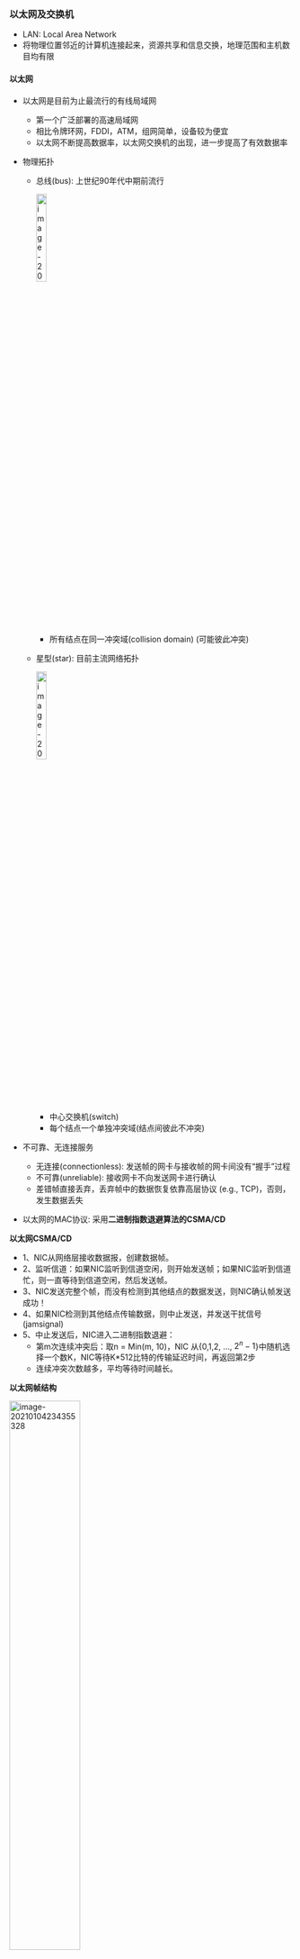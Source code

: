 ### 以太网及交换机

* LAN: Local Area Network
* 将物理位置邻近的计算机连接起来，资源共享和信息交换，地理范围和主机数目均有限



#### 以太网 

* 以太网是目前为止最流行的有线局域网

  * 第一个广泛部署的高速局域网
  * 相比令牌环网，FDDI，ATM，组网简单，设备较为便宜
  * 以太网不断提高数据率，以太网交换机的出现，进一步提高了有效数据率

* 物理拓扑

  * 总线(bus): 上世纪90年代中期前流行

    <img src="https://img-blog.csdnimg.cn/20210112193046618.png" alt="image-20210105000457799"  width="20%"/>

    * 所有结点在同一冲突域(collision domain) (可能彼此冲突)

  * 星型(star): 目前主流网络拓扑

    <img src="https://img-blog.csdnimg.cn/20210112193110765.png?x-oss-process=image/watermark,type_ZmFuZ3poZW5naGVpdGk,shadow_10,text_aHR0cHM6Ly9ibG9nLmNzZG4ubmV0L3dlaXhpbl80MzkzNDYwNw==,size_16,color_FFFFFF,t_70" alt="image-20210105000527695"  width="20%" />

    * 中心交换机(switch)
    * 每个结点一个单独冲突域(结点间彼此不冲突)

* 不可靠、无连接服务

  * 无连接(connectionless): 发送帧的网卡与接收帧的网卡间没有“握手”过程
  * 不可靠(unreliable): 接收网卡不向发送网卡进行确认
  * 差错帧直接丢弃，丢弃帧中的数据恢复依靠高层协议 (e.g., TCP)，否则，发生数据丢失

* 以太网的MAC协议: 采用**二进制指数退避算法的CSMA/CD**



**以太网CSMA/CD**

* 1、NIC从网络层接收数据报，创建数据帧。
* 2、监听信道：如果NIC监听到信道空闲，则开始发送帧；如果NIC监听到信道忙，则一直等待到信道空闲，然后发送帧。
* 3、NIC发送完整个帧，而没有检测到其他结点的数据发送，则NIC确认帧发送成功！
* 4、如果NIC检测到其他结点传输数据，则中止发送，并发送干扰信号 (jamsignal)
* 5、中止发送后，NIC进入二进制指数退避：
  * 第m次连续冲突后：取n = Min(m, 10)，NIC 从{0,1,2, …, $2^n -1$}中随机选择一个数K，NIC等待K*512比特的传输延迟时间，再返回第2步
  * 连续冲突次数越多，平均等待时间越长。



**以太网帧结构**

<img src="https://img-blog.csdnimg.cn/20210112193134614.png?x-oss-process=image/watermark,type_ZmFuZ3poZW5naGVpdGk,shadow_10,text_aHR0cHM6Ly9ibG9nLmNzZG4ubmV0L3dlaXhpbl80MzkzNDYwNw==,size_16,color_FFFFFF,t_70" alt="image-20210104234355328"  width="50%" />

* 前导码(Preamble) (8B):

  * 7个字节的10101010，第8字节为10101011
  * 用于发送端与接收端的时钟同步

* 目的MAC地址、源MAC地址 (各6B):

  * 如果网卡的MAC地址与收到的帧的目的MAC地址匹配，或者帧的目的MAC地址为广播地址(FF-FF-FF-FF-FF-FF)，则网卡接收该帧，并将其封装的网络层分组交给相应的网络层协议。
  * 否则，网卡丢弃(不接收)该帧。

* 类型(Type) (2B): 

  * 指示帧中封装的是哪种高层协议的分组(如，IP数据报、Novell IPX数据报、AppleTalk数据报等)

* 数据(Data) (46-1500B): 

  * 指上层协议载荷。

  * 10base-5网络中：R=10Mbps，$RTT_{max}$ =512μs，$L_{min}$ / R =$RTT_{max}$

    因为要符合最短帧长，所以 $L_{min}$ = 512bits=64B，$Data_{min}$ = $L_{min}$ -18=46B

* CRC (4B): 

  * 循环冗余校验码
  * 丢弃差错帧

  

#### 交换机

以太网交换机

* 链路层设备
  * 存储-转发以太网帧：检验到达帧的目的MAC地址，选择性(selectively) 向一个或多个输出链路转发帧
  * 利用CSMA/CD访问链路，发送帧
* 透明(transparent)
  * 主机感知不到交换机的存在
* 即插即用(plug-and-play)
* 自学习(self-learning)
  * 交换机无需配置



多端口间同时传输

<img src="https://img-blog.csdnimg.cn/20210112193157212.png?x-oss-process=image/watermark,type_ZmFuZ3poZW5naGVpdGk,shadow_10,text_aHR0cHM6Ly9ibG9nLmNzZG4ubmV0L3dlaXhpbl80MzkzNDYwNw==,size_16,color_FFFFFF,t_70" alt="image-20210105000838588"  width="20%" />

* 主机利用独享(dedicated)链路直接连接交换机
* 交换机缓存帧
* 交换机在每段链路上利用CSMA/CD收发帧，但无冲突，且可以全双工
  * 每段链路一个独立的冲突域
* 交换(switching): A-A’与B-B’的传输可以同时进行，没有冲突



交换表

* 每个交换机有一个交换表(switch table)：(主机的MAC地址, 到达主机的接口, 时间戳)

* 自学习

  * 交换机通过自学习，获知到达主机的接口信息
  * 当收到帧时，交换机“学习”到发送帧的主机（通过帧的源MAC地址），位于收到该帧的接口所连接的LAN网段
  * 将发送主机MAC地址/接口信息记录到交换表中

  <img src="https://img-blog.csdnimg.cn/2021011219321937.png" alt="image-20210105001207513"  width="20%" />



帧过滤/ 转发

* 当交换机收到帧

  * 记录帧的源MAC地址与输入链路接口

  * 利用目的MAC地址检索交换表

    ```
    if 在交换表中检索到与目的MAC地址匹配的入口(entry)
    then {
        if 目的主机位于收到帧的网段
        then 丢弃帧
        else 将帧转发到该入口指向的接口
    }
    else 泛洪(flood) /* 向除收到该帧的接口之外的所有接口转发 */
    ```

* 自学习与转发过程举例（如上表）

  * 目的MAC地址A’，位置未知：泛洪
  * 目的MAC地址A，位置已知：选择性转发



交换机 vs.  路由器

* 两者均为存储-转发设备
  * 路由器: 网络层设备 (检测网络层分组首部)
  * 交换机: 链路层设备 (检测链路层帧的首部)
* 二者均使用转发表:
  * 路由器: 利用路由算法(路由协议)计算(设置), 依据IP地址(每个新上线节点根据 OSPF 协议都会发送 HELLO 报文)
  * 交换机: 利用自学习、泛洪构建转发表, 依据MAC地址



网络设备对比

<img src="https://img-blog.csdnimg.cn/20210112193243967.png?x-oss-process=image/watermark,type_ZmFuZ3poZW5naGVpdGk,shadow_10,text_aHR0cHM6Ly9ibG9nLmNzZG4ubmV0L3dlaXhpbl80MzkzNDYwNw==,size_16,color_FFFFFF,t_70" alt="image-20210105001925249"  width="40%" />


### 其他局域网

#### 无线局域网

##### IEEE 802.11 

分类

* 802.11b
  * 2.4-2.5GHz免费频段 (unlicensed spectrum)
  * 最高速率：11 Mbps
  * 物理层采用直接序列扩频(DSSS)技术
  * 所有主机使用相同的码片序列

* 802.11a
  * 5-6 GHz频段
  * 最高速率：54 Mbps

* 802.11g
  * 2.4-2.5 GHz频段
  * 最高速率：54 Mbps

* 802.11n: 多天线(MIMO)
  * 2.4-2.5 GHz频段
  * 最高速率：600 Mbps



异同

* 均使用CSMA/CA 多路访问控制协议

* 均有基础设施( 基站) 网络模式和特定网( 自组网) 网络模式

* 对比

  <img src="https://img-blog.csdnimg.cn/20210112193306255.png?x-oss-process=image/watermark,type_ZmFuZ3poZW5naGVpdGk,shadow_10,text_aHR0cHM6Ly9ibG9nLmNzZG4ubmV0L3dlaXhpbl80MzkzNDYwNw==,size_16,color_FFFFFF,t_70" alt="image-20210105003305904"  width="50%" />



体系结构

* 无线主机与基站通信
  * 基站(base station) =  访问点(access point-AP)
* 基本服务集BSS(Basic Service Set)  ，也称为单元(cell)
  * 基础 设施网络式 模式：无线主机、AP（基站）
  * 自组网(ad hoc) 模式：只有主机



信道与AP 关联

* 802.11b: 2.4GHz-2.485GHz频谱划分为11个不同频率的信道

  * 每个AP选择一个频率(信道)
  * 存在干扰可能: 相邻的AP可能选择相同的信道！

* 主机: 必须与某个AP关联(associate)

  * 扫描信道，监听包含AP名称(服务集标识符-SSID )和MAC地址的信标(beacon)帧
  * 选择一个AP进行关联
  * 可能需要进行身份认证
  * 典型情形：运行DHCP获取IP地址等信息

* 被动扫描与主动扫描

  * 被动扫描(scanning):

    <img src="https://img-blog.csdnimg.cn/20210112193332862.png?x-oss-process=image/watermark,type_ZmFuZ3poZW5naGVpdGk,shadow_10,text_aHR0cHM6Ly9ibG9nLmNzZG4ubmV0L3dlaXhpbl80MzkzNDYwNw==,size_16,color_FFFFFF,t_70" alt="image-20210105004048150"  width="30%" />

    * 各AP发送信标帧
    * 主机(H1)向选择的AP发送关联请求帧
    * AP向主机(H1)发送关联响应帧

  * 主动扫描:


    <img src="https://img-blog.csdnimg.cn/20210112193407297.png?x-oss-process=image/watermark,type_ZmFuZ3poZW5naGVpdGk,shadow_10,text_aHR0cHM6Ly9ibG9nLmNzZG4ubmV0L3dlaXhpbl80MzkzNDYwNw==,size_16,color_FFFFFF,t_70" alt="image-20210105004108039"  width="30%" />

    * 主机(H1)主动广播探测请求帧(Probe Request Frame)
    * AP发送探测响应帧(Probe Response Frame)
    * 主机(H1)向选择的AP发送关联请求帧
    * AP向主机(H1)发送关联响应帧



**帧格式**

<img src="https://img-blog.csdnimg.cn/20210112193428168.png" alt="image-20210105012054392"  width="50%" />

* 帧主体就是 IP 数据报

* 802.11数据帧有4个地址字

  * 地址 4 用于自组网络

  * 地址1~地址3：

    <img src="https://img-blog.csdnimg.cn/20210112193451114.png?x-oss-process=image/watermark,type_ZmFuZ3poZW5naGVpdGk,shadow_10,text_aHR0cHM6Ly9ibG9nLmNzZG4ubmV0L3dlaXhpbl80MzkzNDYwNw==,size_16,color_FFFFFF,t_7" alt="image-20210105011719816"  width="40%" />

* 传送过程

  <img src="https://img-blog.csdnimg.cn/20210112193519463.png?x-oss-process=image/watermark,type_ZmFuZ3poZW5naGVpdGk,shadow_10,text_aHR0cHM6Ly9ibG9nLmNzZG4ubmV0L3dlaXhpbl80MzkzNDYwNw==,size_16,color_FFFFFF,t_70" alt="image-20210105011937186"  width="40%" />



##### CSMA/CA

多路访问控制

* 避免冲突: 2 + 结点同时传输
* 802.11: CSMA – 发送数据前监听信道
  * 避免与正在进行传输的其他结点冲突
* 802.11: 不能像CSMA/CD那样，边发送、边检测冲突！
  * 无线信道很难实现（有线通过监测信号强度）
  * 无法侦听到所有可能的冲突：隐藏站、信号衰落
  * 目标: 避免冲突(avoid collisions)-CSMA/C(ollision)A(voidance)



CSMA 实现

<img src="https://img-blog.csdnimg.cn/20210112193543105.png" alt="image-20210105010006206"  width="20%" />

* 802.11 sender

  * ```
    1、if  监听到信道空闲了DIFS 时间 
       then 发送整个帧(无同时检测冲突，即CD)
    ```

  * ```
    2、if 监听到信道忙 
       then 执行退避算法，在此期间继续侦听信道                
            当信道空闲时，计时器倒计时
            退避值减到0（信道空闲），发送帧
            if 没有收到ACK 
            then 增加随机退避间隔时间
            重复第2步
    ```

* 802.11 receiver

  - ```
    if 正确接收帧 
       延迟SIFS时间后，向发送端发送ACK (由于存在隐藏站问题)
    ```



CA（冲突避免） 实现

* 基本思想：允许发送端“预约”(reserve)信道，而不是随机发送数据帧，从而避免长数据帧的冲突

  * 发送端首先利用CSMA向AP发送一个很短的RTS (request-to-send)帧
    * RTS帧仍然可能彼此冲突 (但RTS帧很短)
  * AP广播一个CTS(clear-to-send)帧作为对RTS的响应
  * CTS帧可以被所有结点接收
    * 消除隐藏站影响
    * 发送端可以发送数据帧
    * 其他结点推迟发送

* 冲突避免(CA): RTS-CTS 交换

  * 利用很小的预约帧彻底避免了数据帧冲突

  <img src="https://img-blog.csdnimg.cn/20210112193609211.png?x-oss-process=image/watermark,type_ZmFuZ3poZW5naGVpdGk,shadow_10,text_aHR0cHM6Ly9ibG9nLmNzZG4ubmV0L3dlaXhpbl80MzkzNDYwNw==,size_16,color_FFFFFF,t_70" alt="image-20210105010418311"  width="40%" />





#### 虚拟局域网

动机

* 考虑一下情形:

  <img src="https://img-blog.csdnimg.cn/20210112193830597.png?x-oss-process=image/watermark,type_ZmFuZ3poZW5naGVpdGk,shadow_10,text_aHR0cHM6Ly9ibG9nLmNzZG4ubmV0L3dlaXhpbl80MzkzNDYwNw==,size_16,color_FFFFFF,t_70" alt="image-20210105013100168"  width="30%"/>

  * CS用户迁移到EE，但是希望连接至CS交换机，怎么办？

* 单一广播域 :

  * 所有第2层广播流量(ARP,DHCP, 未知目的MAC地址位置)必须穿越整个LAN
  * 安全/隐私、效率问题



虚拟局域网(Virtual Local Area Network)

* 支持VLAN 划分的交换机 ， 可以在一个物理 理LAN 架构上配置 、定义多个VLAN



基于端口的VLAN

<img src="https://img-blog.csdnimg.cn/20210112193853517.png?x-oss-process=image/watermark,type_ZmFuZ3poZW5naGVpdGk,shadow_10,text_aHR0cHM6Ly9ibG9nLmNzZG4ubmV0L3dlaXhpbl80MzkzNDYwNw==,size_16,color_FFFFFF,t_70" alt="image-20210105013556724"  width="30%" />

* 流量隔离(traffic isolation):去往/来自端口1-8的帧只到达端口1-8
  * 也可以基于MAC地址定义VLAN, 而不是交换端口
* 动态成员: 端口可以动态分配给不同VLAN
* 在VLAN间转发: 通过路由(就像在独立的交换机之间)实践中，厂家会将交换机与路由器集成在一起 



跨越多交换机的VLAN

<img src="https://img-blog.csdnimg.cn/20210112193916106.png" alt="image-20210105013700777"  width="50%" />

* 多线缆连接
  * 每个线缆连接一个VLAN
* 中继端口(trunk port): 在跨越多个物理交换机定义的VLAN承载帧
  * 为多VLAN转发802.1帧容易产生歧义 (必须携带VLAN ID信息)
  * 802.1q协议为经过中继端口转发的帧增加/去除额外的首部域



802.1Q VLAN帧格式

<img src="开发.assets/image-20210105013730096.png" alt="image-20210105013730096"  width="40%" />
